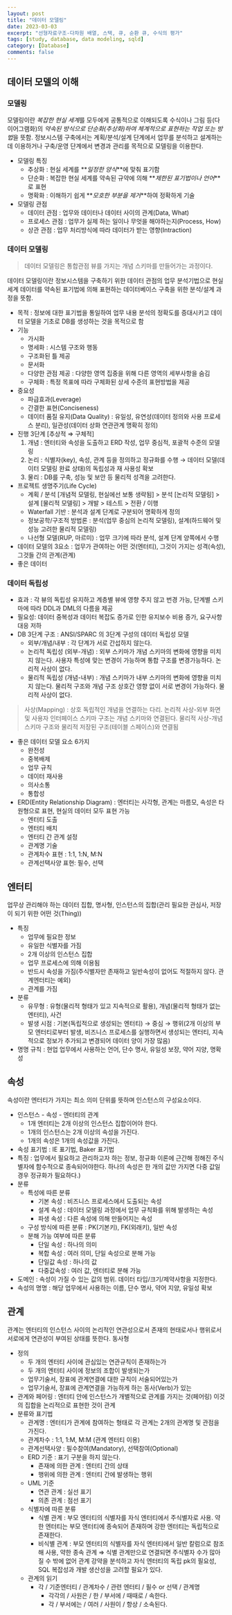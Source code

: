 ```yaml
---
layout: post
title: "데이터 모델링"
date: 2023-03-03
excerpt: "선형자료구조-다차원 배열, 스택, 큐, 순환 큐, 수식의 평가"
tags: [study, database, data modeling, sqld]
category: [Database]
comments: false
---
```


## 데이터 모델의 이해

### 모델링

모델링이란 *복잡한 현실 세계*를 모두에게 공통적으로 이해되도록 수식이나 그림 등(다이어그램화)의 *약속된 방식으로 단순화(추상화)하여 체계적으로 표현하는 작업 또는 방법*을 뜻함. 정보시스템 구축에서는 계획/분석/설계 단계에서 업무를 분석하고 설계하는데 이용하거나 구축/운영 단계에서 변경과 관리를 목적으로 모델링을 이용한다.

-   모델링 특징
    -   추상화 : 현실 세계를 **_일정한 양식_**에 맞춰 표기함
    -   단순화 : 복잡한 현실 세계를 약속된 규약에 의해 **_제한된 표기법이나 언어_**로 표현
    -   명확화 : 이해하기 쉽게 **_모호한 부분을 제거_**하여 정확하게 기술
-   모델링 관점
    -   데이터 관점 : 업무와 데이터나 데이터 사이의 관계(Data, What)
    -   프로세스 관점 : 업무가 실제 하는 일이나 무엇을 해야하는지(Process, How)
    -   상관 관점 : 업무 처리방식에 따라 데이터가 받는 영향(Intraction)

### 데이터 모델링

> 데이터 모델링은 통합관점 뷰를 가지는 개념 스키마를 만들어가는 과정이다.

데이터 모델링이란 정보시스템을 구축하기 위한 데이터 관점의 업무 분석기법으로 현실세계 데이터를 약속된 표기법에 의해 표현하는 데이터베이스 구축을 위한 분석/설계 과정을 뜻함.

-   목적 : 정보에 대한 표기법을 통일하여 업무 내용 분석의 정확도를 증대시키고 데이터 모델을 기초로 DB를 생성하는 것을 목적으로 함
-   기능
    -   가시화
    -   명세화 : 시스템 구조와 행동
    -   구조화된 틀 제공
    -   문서화
    -   다양한 관점 제공 : 다양한 영역 집중을 위해 다른 영역의 세부사항을 숨김
    -   구체화 : 특정 목표에 따라 구체화된 상세 수준의 표현방법을 제공
-   중요성
    -   파급효과(Leverage)
    -   간결한 표현(Conciseness)
    -   데이터 품질 유지(Data Quality) : 유일성, 유연성(데이터 정의와 사용 프로세스 분리), 일관성(데이터 상화 연관관계 명확히 정의)
-   진행 3단계 [추상적 ⇒ 구체적]
    1. 개념 : 엔터티와 속성을 도출하고 ERD 작성, 업무 중심적, 포괄적 수준의 모델링
    2. 논리 : 식별자(key), 속성, 관계 등을 정의하고 정규화를 수행 → 데이터 모델(데이터 모델링 완료 상태)의 독립성과 재 사용성 확보
    3. 물리 : DB를 구축, 성능 및 보안 등 물리적 성격을 고려한다.
-   프로젝트 생명주기(Life Cycle)
    -   계획 / 분석 [개념적 모델링, 현실에선 보통 생략됨] > 분석 [논리적 모델링] > 설계 [물리적 모델링] > 개발 > 테스트 > 전환 / 이행
    -   Waterfall 기반 : 분석과 설계 단계로 구분되어 명확하게 정의
    -   정보공학/구조적 방법론 : 분석(업무 중심의 논리적 모델링), 설계(하드웨어 및 성능 고려한 물리적 모델링)
    -   나선형 모델(RUP, 마르미) : 업무 크기에 따라 분석, 설계 단계 양쪽에서 수행
-   데이터 모델의 3요소 : 업무가 관여하는 어떤 것(엔터티), 그것이 가지는 성격(속성), 그것들 간의 관계(관계)
-   좋은 데이터

### 데이터 독립성

-   효과 : 각 뷰의 독립성 유지하고 계층별 뷰에 영향 주지 않고 번경 가능, 단계별 스키마에 따라 DDL과 DML의 다름을 제공
-   필요성: 데이터 중복성과 데이터 복잡도 증가로 인한 유지보수 비용 증가, 요구사항 대응 저하
-   DB 3단계 구조 : ANSI/SPARC 의 3단계 구성의 데이터 독립성 모델
    -   외부/개념/내부 : 각 단계가 서로 간섭하지 않는다.
    -   논리적 독립성 (외부-개념) : 외부 스키마가 개념 스키마의 변화에 영향을 미치지 않는다. 사용자 특성에 맞는 변경이 가능하며 통합 구조를 변경가능하다. 논리적 사상이 없다.
    -   물리적 독립성 (개념-내부) : 개념 스키마가 내부 스키마의 변화에 영향을 미치지 않는다. 물리적 구조와 개념 구조 상호간 영향 없이 서로 변경이 가능하다. 물리적 사상이 없다.

> 사상(Mapping) : 상호 독립적인 개념을 연결하는 다리. 논리적 사상-외부 화면 및 사용자 인터페이스 스키마 구조는 개념 스키마와 연결된다. 물리적 사상-개념 스키마 구조와 물리적 저장된 구조(테이블 스페이스)와 연결됨

-   좋은 데이터 모델 요소 6가지
    -   완전성
    -   중복배제
    -   업무 규칙
    -   데이터 재사용
    -   의사소통
    -   통합성
-   ERD(Entity Relationship Diagram) : 엔터티는 사각형, 관계는 마름모, 속성은 타원형으로 표현, 현실의 데이터 모두 표현 가능
    -   엔터티 도출
    -   엔터티 배치
    -   엔터티 간 관계 설정
    -   관계명 기술
    -   관계차수 표현 : 1:1, 1:N, M:N
    -   관계선택사양 표현: 필수, 선택

## 엔터티

업무상 관리해야 하는 데이터 집합, 명사형, 인스턴스의 집합(관리 필요한 관심사, 저장이 되기 위한 어떤 것(Thing))

-   특징
    -   업무에 필요한 정보
    -   유일한 식별자를 가짐
    -   2개 이상의 인스턴스 집합
    -   업무 프로세스에 의해 이용됨
    -   반드시 속성을 가짐(주식별자만 존재하고 일반속성이 없어도 적절하지 않다. 관계엔터티는 예외)
    -   관계를 가짐
-   분류
    -   유무형 : 유형(물리적 형태가 있고 지속적으로 활용), 개념(물리적 형태가 없는 엔터티), 사건
    -   발생 시점 : 기본(독립적으로 생성되는 엔터티) → 중심 → 행위(2개 이상의 부모 엔터티로부터 발생, 비즈니스 프로세스를 실행하면서 생성되는 엔터티, 지속적으로 정보가 추가되고 변경되어 데이터 양이 가장 많음)
-   명명 규칙 : 현업 업무에서 사용하는 언어, 단수 명사, 유일성 보장, 약어 지양, 명확성

## 속성

속성이란 엔터티가 가지는 최소 의미 단위를 뜻하며 인스턴스의 구성요소이다.

-   인스턴스 - 속성 - 엔터티의 관계
    -   1개 엔터티는 2개 이상의 인스턴스 집합이어야 한다.
    -   1개의 인스턴스는 2개 이상의 속성을 가진다.
    -   1개의 속성은 1개의 속성값을 가진다.
-   속성 표기법 : IE 표기법, Baker 표기법
-   특징 : 업무에서 필요하고 관리하고자 하는 정보, 정규화 이론에 근간해 정해진 주식별자에 함수적으로 종속되어야한다. 하나의 속성은 한 개의 값만 가지면 다중 값일 경우 정규화가 필요하다.)
-   분류
    -   특성에 따른 분류
        -   기본 속성 : 비즈니스 프로세스에서 도출되는 속성
        -   설계 속성 : 데이터 모델링 과정에서 업무 규칙화를 위해 발생하는 속성
        -   파생 속성 : 다른 속성에 의해 만들어지는 속성
    -   구성 방식에 따른 분류 : PK(기본키), FK(외래키), 일반 속성
    -   분해 가능 여부에 따른 분류
        -   단일 속성 : 하나의 의미
        -   복합 속성 : 여러 의미, 단일 속성으로 분해 가능
        -   단일값 속성 : 하나의 값
        -   다중값속성 : 여러 값, 엔터티로 분해 가능
-   도메인 : 속성이 가질 수 있는 값의 범위. 데이터 타입/크기/제약사항을 지정한다.
-   속성의 명명 : 해당 업무에서 사용하는 이름, 단수 명사, 약어 지양, 유일성 확보

## 관계

관계는 엔터티의 인스턴스 사이의 논리적인 연관성으로서 존재의 현태로서나 행위로서 서로에게 연관성이 부여된 상태를 뜻한다. 동사형

-   정의
    -   두 개의 엔터티 사이에 관심있는 연관규칙이 존재하는가
    -   두 개의 엔터티 사이에 정보의 조합이 발생되는가
    -   업무기술서, 장표에 관계연결에 대한 규칙이 서술되어있는가
    -   업무기술서, 장표에 관계연결을 가능하게 하는 동사(Verb)가 있는
-   관계와 페어링 : 엔터티 안에 인스턴스가 개별적으로 관계를 가지는 것(페어링) 이것의 집합을 논리적으로 표현한 것이 관계
-   분류와 표기법
    -   관계명 : 엔터티가 관계에 참여하는 형태로 각 관계는 2개의 관계명 및 관점을 가진다.
    -   관계차수 : 1:1, 1:M, M:M (관계 엔터티 이용)
    -   관계선택사양 : 필수참여(Mandatory), 선택참여(Optional)
    -   ERD 기준 : 표기 구분을 하지 않는다.
        -   존재에 의한 관계 : 엔터티 간의 상태
        -   행위에 의한 관계 : 엔터티 간에 발생하는 행위
    -   UML 기준
        -   연관 관계 : 실선 표기
        -   의존 관계 : 점선 표기
    -   식별자에 따른 분류
        -   식별 관계 : 부모 엔터티의 식별자를 자식 엔터티에서 주식별자로 사용. 약한 엔터티는 부모 엔터티에 종속되어 존재하며 강한 엔터티는 독립적으로 존재한다.
        -   비식별 관계 : 부모 엔터티의 식별자를 자식 엔터티에서 일반 칼럼으로 참조해 사용, 약한 종속 관계 ⇒ 식별 관계만으로 연결되면 주식별자 수가 많아질 수 밖에 없어 관계 강약을 분석하고 자식 엔터티의 독립 pk의 필요성, SQL 복잡성과 개발 생산성을 고려할 필요가 있다.
    -   관계의 읽기
        -   각 / 기준엔터티 / 관계차수 / 관련 엔터티 / 필수 or 선택 / 관계명
            -   각각의 / 사원은 / 한 / 부서에 / 때때로 / 속한다.
            -   각 / 부서에는 / 여러 / 사원이 / 항상 / 소속된다.
